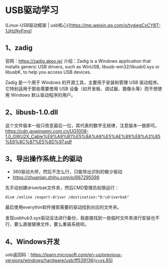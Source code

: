 # USB驱动学习
(Linux-USB驱动框架 | usb核心)[https://mp.weixin.qq.com/s/tvgiegCxCY8T-1JHzNyFmg]

## 1、zadig
官网：https://zadig.akeo.ie/
介绍：Zadig is a Windows application that installs generic USB drivers, such as WinUSB, libusb-win32/libusb0.sys or libusbK, to help you access USB devices.

Zadig 是一个用于 Windows 的开源工具，主要用于安装和管理 USB 驱动程序。它特别适用于那些需要使用 USB 设备（如开发板、调试器、摄像头等）而不想使用 Windows 默认驱动程序的用户。

## 2、libusb-1.0.dll
这个文件版本一般只改变最后一位，其代表的数字无规律，注意版本一致即可。
https://cdn.gowinsemi.com.cn/UG1008-1.0_GWU2X_Cable%E9%A9%B1%E5%8A%A8%E5%AE%89%E8%A3%85%E6%8C%87%E5%8D%97.pdf

## 3、导出操作系统上的驱动
- 360驱动大师，然后不怎么行，只能导出识别的极少驱动
- https://zhuanlan.zhihu.com/p/667295598

先手动创建driverbak文件夹，然后CMD管理员权限运行：
```
dism /online /export-driver /destination:"D:\driverbak"
```
最后使用everythin软件搜索需要的驱动找到对应的文件夹。

发现usbhub3.sys驱动没法进行备份，我直接找到一些临时文件夹进行安装也不行，要么直接替换文件，要么重装系统呗。

## 4、Windows开发
usb返回码：https://learn.microsoft.com/en-us/previous-versions/windows/hardware/usb/ff539136(v=vs.85)

